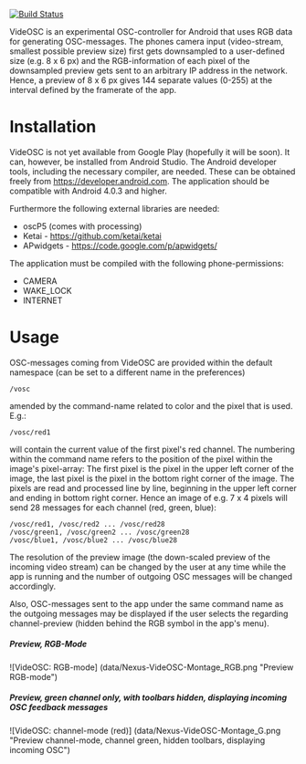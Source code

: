 [![Build Status](https://travis-ci.org/nuss/VideOSC.svg?branch=master)](https://travis-ci.org/nuss/VideOSC)

VideOSC is an experimental OSC-controller for Android that uses RGB data for generating OSC-messages. The phones camera input (video-stream, smallest possible preview size) first gets downsampled to a user-defined size (e.g. 8 x 6 px) and the RGB-information of each pixel of the downsampled preview gets sent to an arbitrary IP address in the network. Hence, a preview of 8 x 6 px gives 144 separate values (0-255) at the interval defined by the framerate of the app.

# Installation #

VideOSC is not yet available from Google Play (hopefully it will be soon). It can, however, be installed from Android Studio. The Android developer tools, including the necessary compiler, are needed. These can be obtained freely from https://developer.android.com. The application should be compatible with Android 4.0.3 and higher.

Furthermore the following external libraries are needed:

* oscP5 (comes with processing)
* Ketai - https://github.com/ketai/ketai
* APwidgets - https://code.google.com/p/apwidgets/
 
The application must be compiled with the following phone-permissions:

* CAMERA
* WAKE_LOCK
* INTERNET

# Usage #

OSC-messages coming from VideOSC are provided within the default namespace (can be set to a different name in the preferences)
```
/vosc
```
amended by the command-name related to color and the pixel that is used. E.g.:
```
/vosc/red1
```
will contain the current value of the first pixel's red channel. The numbering within the command name refers to the position of the pixel within the image's pixel-array: The first pixel is the pixel in the upper left corner of the image, the last pixel is the pixel in the bottom right corner of the image. The pixels are read and processed line by line, beginning in the upper left corner and ending in bottom right corner. Hence an image of e.g. 7 x 4 pixels will send 28 messages for each channel (red, green, blue):
```
/vosc/red1, /vosc/red2 ... /vosc/red28
/vosc/green1, /vosc/green2 ... /vosc/green28
/vosc/blue1, /vosc/blue2 ... /vosc/blue28
```
The resolution of the preview image (the down-scaled preview of the incoming video stream) can be changed by the user at any time while the app is running and the number of outgoing OSC messages will be changed accordingly.

Also, OSC-messages sent to the app under the same command name as the outgoing messages may be displayed if the user selects the regarding channel-preview (hidden behind the RGB symbol in the app's menu). 

##### Preview, RGB-Mode #####
![VideOSC: RGB-mode] (data/Nexus-VideOSC-Montage_RGB.png "Preview RGB-mode")

##### Preview, green channel only, with toolbars hidden, displaying incoming OSC feedback messages #####
![VideOSC: channel-mode (red)] (data/Nexus-VideOSC-Montage_G.png "Preview channel-mode, channel green, hidden toolbars, displaying incoming OSC") 
